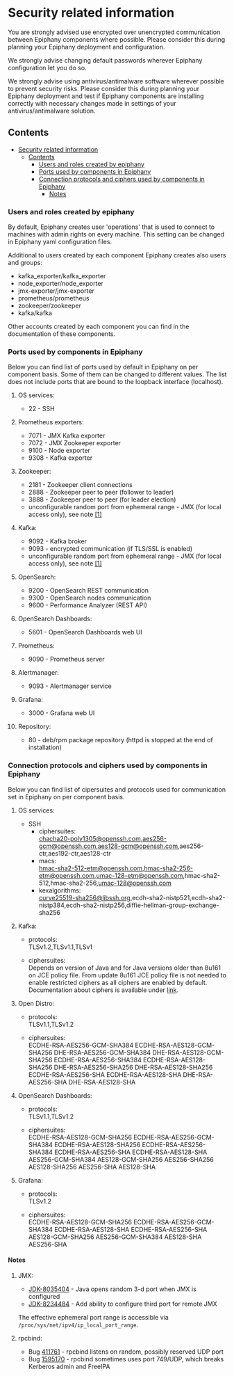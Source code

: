 # Security related information

You are strongly advised use encrypted over unencrypted communication between Epiphany components where possible. Please
consider this during planning your Epiphany deployment and configuration.

We strongly advise changing default passwords wherever Epiphany configuration let you do so.

We strongly advise using antivirus/antimalware software wherever possible to prevent security risks. Please consider
this during planning your Epiphany deployment and test if Epiphany components are installing correctly with necessary
changes made in settings of your antivirus/antimalware solution.

## Contents

- [Security related information](#security-related-information)
  - [Contents](#contents)
    - [Users and roles created by epiphany](#users-and-roles-created-by-epiphany)
    - [Ports used by components in Epiphany](#ports-used-by-components-in-epiphany)
    - [Connection protocols and ciphers used by components in Epiphany](#connection-protocols-and-ciphers-used-by-components-in-epiphany)
      - [Notes](#notes)

### Users and roles created by epiphany

By default, Epiphany creates user 'operations' that is used to connect to machines with admin rights on every machine.
This setting can be changed in Epiphany yaml configuration files.

Additional to users created by each component Epiphany creates also users and groups:

- kafka_exporter/kafka_exporter
- node_exporter/node_exporter
- jmx-exporter/jmx-exporter
- prometheus/prometheus
- zookeeper/zookeeper
- kafka/kafka

Other accounts created by each component you can find in the documentation of these components.

### Ports used by components in Epiphany

Below you can find list of ports used by default in Epiphany on per component basis. Some of them can be changed to
different values. The list does not include ports that are bound to the loopback interface (localhost).

1. OS services:

    - 22 - SSH

2. Prometheus exporters:

    - 7071 - JMX Kafka exporter
    - 7072 - JMX Zookeeper exporter
    - 9100 - Node exporter
    - 9308 - Kafka exporter

3. Zookeeper:

    - 2181 - Zookeeper client connections
    - 2888 - Zookeeper peer to peer (follower to leader)
    - 3888 - Zookeeper peer to peer (for leader election)
    - unconfigurable random port from ephemeral range - JMX (for local access only), see note [[1]](#notes)

4. Kafka:

    - 9092 - Kafka broker
    - 9093 - encrypted communication (if TLS/SSL is enabled)
    - unconfigurable random port from ephemeral range - JMX (for local access only), see note [[1]](#notes)

5. OpenSearch:

    - 9200 - OpenSearch REST communication
    - 9300 - OpenSearch nodes communication
    - 9600 - Performance Analyzer (REST API)

6. OpenSearch Dashboards:

    - 5601 - OpenSearch Dashboards web UI

7. Prometheus:

    - 9090 - Prometheus server

8. Alertmanager:

    - 9093 - Alertmanager service

9. Grafana:

    - 3000 - Grafana web UI

10. Repository:

    - 80 - deb/rpm package repository (httpd is stopped at the end of installation)

### Connection protocols and ciphers used by components in Epiphany

Below you can find list of cipersuites and protocols used for communication set in Epiphany on per component basis.

1. OS services:

    - SSH
        - ciphersuites:  
          chacha20-poly1305@openssh.com,aes256-gcm@openssh.com,aes128-gcm@openssh.com,aes256-ctr,aes192-ctr,aes128-ctr
        - macs:  
          hmac-sha2-512-etm@openssh.com,hmac-sha2-256-etm@openssh.com,umac-128-etm@openssh.com,hmac-sha2-512,hmac-sha2-256,umac-128@openssh.com
        - kexalgorithms:  
          curve25519-sha256@libssh.org,ecdh-sha2-nistp521,ecdh-sha2-nistp384,ecdh-sha2-nistp256,diffie-hellman-group-exchange-sha256

2. Kafka:

    - protocols:  
      TLSv1.2,TLSv1.1,TLSv1

    - ciphersuites:  
      Depends on version of Java and for Java versions older than 8u161 on JCE policy file. From update 8u161 JCE policy
      file is not needed to enable restricted ciphers as all ciphers are enabled by default. Documentation about ciphers
      is available under [link](https://docs.oracle.com/javase/8/docs/technotes/guides/security/SunProviders.html).

3. Open Distro:

    - protocols:  
      TLSv1.1,TLSv1.2

    - ciphersuites:  
      ECDHE-RSA-AES256-GCM-SHA384 ECDHE-RSA-AES128-GCM-SHA256 DHE-RSA-AES256-GCM-SHA384 DHE-RSA-AES128-GCM-SHA256
      ECDHE-RSA-AES256-SHA384 ECDHE-RSA-AES128-SHA256 DHE-RSA-AES256-SHA256 DHE-RSA-AES128-SHA256 ECDHE-RSA-AES256-SHA
      ECDHE-RSA-AES128-SHA DHE-RSA-AES256-SHA DHE-RSA-AES128-SHA

4. OpenSearch Dashboards:

    - protocols:  
      TLSv1.1,TLSv1.2

    - ciphersuites:  
      ECDHE-RSA-AES128-GCM-SHA256 ECDHE-RSA-AES256-GCM-SHA384 ECDHE-RSA-AES128-SHA256 ECDHE-RSA-AES256-SHA384
      ECDHE-RSA-AES256-SHA ECDHE-RSA-AES128-SHA AES256-GCM-SHA384 AES128-GCM-SHA256 AES256-SHA256 AES128-SHA256
      AES256-SHA AES128-SHA

5. Grafana:

    - protocols:  
      TLSv1.2

    - ciphersuites:  
      ECDHE-RSA-AES128-GCM-SHA256 ECDHE-RSA-AES256-GCM-SHA384 ECDHE-RSA-AES128-SHA ECDHE-RSA-AES256-SHA
      AES128-GCM-SHA256 AES256-GCM-SHA384 AES128-SHA AES256-SHA

#### Notes

1. JMX:

    - [JDK-8035404](https://bugs.openjdk.java.net/browse/JDK-8035404) - Java opens random 3-d port when JMX is
      configured
    - [JDK-8234484](https://bugs.openjdk.java.net/browse/JDK-8234484) - Add ability to configure third port for remote
      JMX

   The effective ephemeral port range is accessible via `/proc/sys/net/ipv4/ip_local_port_range`.

2. rpcbind:

    - Bug [411761](https://bugzilla.redhat.com/show_bug.cgi?id=411761) - rpcbind listens on random, possibly reserved
      UDP port
    - Bug [1595170](https://bugzilla.redhat.com/show_bug.cgi?id=1595170) - rpcbind sometimes uses port 749/UDP, which
      breaks Kerberos admin and FreeIPA
